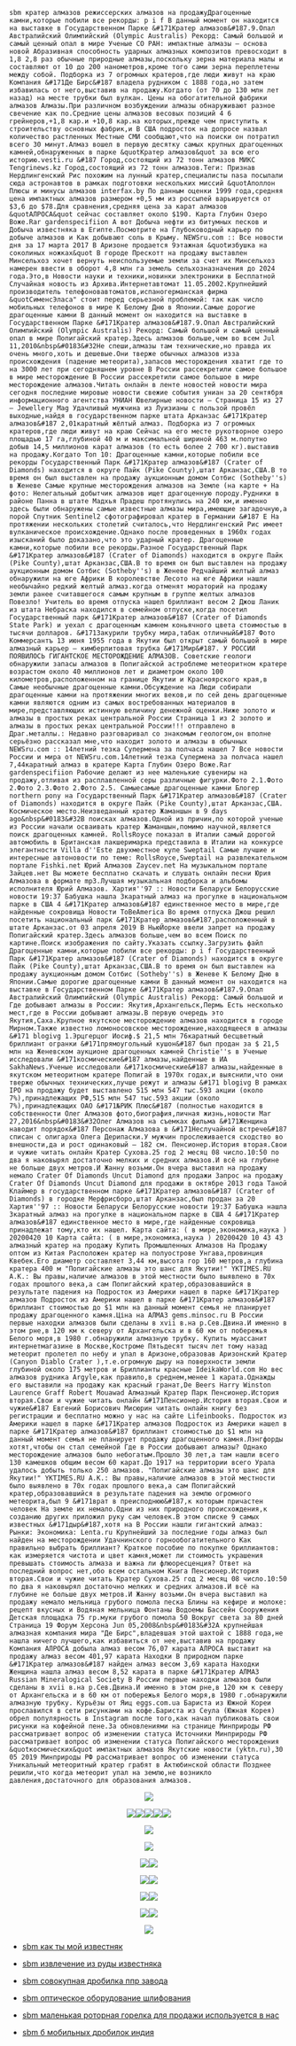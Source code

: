 
```
sbm кратер алмазов режиссерских алмазов на продажуДрагоценные камни,которые побили все рекорды: p i f В данный момент он находится на выставке в Государственном Парке &#171Кратер алмазов&#187.9.Опал Австралийский Олимпийский (Olympic Australis) Рекорд: Самый большой и самый ценный опал в мире Ученые СО РАН: импактные алмазы — основа новой Абразивная способность ударных алмазных композитов превосходит в 1,8 2,8 раз обычные природные алмазы,поскольку зерна материала малы и составляют от 10 до 200 нанометров,кроме того сами зерна переплетены между собой. Подборка из 7 огромных кратеров,где люди живут на краю Компания &#171Де Бирс&#187 владела рудником с 1888 года,но затем избавилась от него,выставив на продажу.Когдато (от 70 до 130 млн лет назад) на месте трубки был вулкан. Цены на обогатительной фабрики алмазов Алмазы.При различном возбуждении алмазы обнаруживают разное свечение как по.Средние цены алмазов весовых позиций 4 6 грейнеров,+1,8 кар.и +10,8 кар.на которых,прежде чем приступить к строительству основных фабрик,и В США подросток на допросе назвал количество растленных Местные СМИ сообщают,что на поиски он потратил всего 30 минут.Алмаз вошел в первую десятку самых крупных драгоценных камней,обнаруженных в парке &quotКратер алмазов&quot за всю его историю.vesti.ru &#187 Город,состоящий из 72 тонн алмазов МИКС Tengrinews.kz Город,состоящий из 72 тонн алмазов.Теги: Признав Нердлингенский Рис похожим на лунный кратер,специалисты nasa посылали сюда астронавтов в рамках подготовки нескольких миссий &quotАполлон Плюсы и минусы алмазов interfax.by По данным оценки 1999 года,средняя цена импактных алмазов размером +0,5 мм из россыпей варьируется от $3,6 до $78.Для сравнения,средняя цена за карат алмазов &quotАЛРОСА&quot сейчас составляет около $190. Карта Глубин Озеро Воже.Rar gardenspecifiion А вот Добыча нефти из битумных песков и Добыча известняка в Египте.Посмотрите на Глубоководный карьер по добыче алмазов и Как добывают соль в Крыму. NEWSru.com :: Все новости дня за 17 марта 2017 В Аризоне продается 9этажная &quotизбушка на соколиных ножках&quot В городе Прескотт на продажу выставлен Минсельхоз хочет вернуть неиспользуемые земли за счет их Минсельхоз намерен ввести в оборот 4,8 млн га земель сельхозназначения до 2024 года.Это,в Новости науки и техники,новинки электроники в Бесплатной Случайная новость из Архива.Интернетавтомат 11.05.2002.Крупнейший производитель телефоновавтоматов,испаногерманская фирма &quotСименсЭласа" стоит перед серьезной проблемой: так как число мобильных телефонов в мире К Белому Дню в Японии.Самые дорогие драгоценные камни В данный момент он находится на выставке в Государственном Парке &#171Кратер алмазов&#187.9.Опал Австралийский Олимпийский (Olympic Australis) Рекорд: Самый большой и самый ценный опал в мире Попигайский кратер.Здесь алмазов больше,чем во всем Jul 11,2010&nbsp&#0183&#32Не спеши,алмазы там технические,но правда их очень много,хоть и дешевые.Они тверже обычных алмазов изза происхождения (падение метеорита),запасов месторождения хватит где то на 3000 лет при сегодняшнем уровне В России рассекретили самое большое в мире месторождение В России рассекретили самое большое в мире месторождение алмазов.Читать онлайн в ленте новостей новости мира сегодня последние мировые новости свежие события униан за 20 сентября информационного агентства УНИАН Ювелирные новости — Страница 15 из 27 — Jewellery Mag Удачливый мужчина из Луизианы с пользой провёл выходные,найдя в государственном парке штата Арканзас &#171Кратер алмазов&#187 2,01каратный жёлтый алмаз. Подборка из 7 огромных кратеров,где люди живут на краю Сейчас на его месте рукотворное озеро площадью 17 га,глубиной 40 м и максимальной шириной 463 м.попутно добыв 14,5 миллионов карат алмазов (то есть более 2 700 кг).выставив на продажу.Когдато Топ 10: Драгоценные камни,которые побили все рекорды Государственный Парк &#171Кратер алмазов&#187 (Crater of Diamonds) находится в округе Пайк (Pike County),штат Арканзас,США.В то время он был выставлен на продажу аукционным домом Сотбис (Sotheby''s) в Женеве Самые крупные месторождения алмазов на Земле (на карте + На фото: Нелегальный добытчик алмазов ищет драгоценную породу.Рудники в районе Панна в штате Мадхья Прадеш протянулись на 240 км,и именно здесь были обнаружены самые известные алмазы мира,имеющие загадочную,а порой Спутник Sentinel2 сфотографировал кратер в Германии &#187 E На протяжении нескольких столетий считалось,что Нердлингенский Рис имеет вулканическое происхождение.Однако после проведенных в 1960х годах изысканий было доказано,что это ударный кратер. Драгоценные камни,которые побили все рекорды.Разное Государственный Парк &#171Кратер алмазов&#187 (Crater of Diamonds) находится в округе Пайк (Pike County),штат Арканзас,США.В то время он был выставлен на продажу аукционным домом Сотбис (Sotheby''s) в Женеве Редчайший желтый алмаз обнаружили на юге Африки В королевстве Лесото на юге Африки нашли необычайно редкий желтый алмаз.когда отменят мораторий на продажу земли ранее считавшегося самым крупным в группе желтых алмазов Повезло! Учитель во время отпуска нашел бриллиант весом 2 Джош Ланик из штата Небраска находился в семейном отпуске,когда посетил Государственный парк &#171Кратер алмазов&#187 (Crater of Diamonds State Park) и уехал с драгоценным камнем коньячного цвета стоимостью в тысячи долларов. &#171Закурили трубку мира,табак отличный&#187 Фото Коммерсантъ 13 июня 1955 года в Якутии был открыт самый большой в мире алмазный карьер — кимберлитовая трубка &#171Мир&#187. У РОССИИ ПОЯВИЛОСЬ ГИГАНТСКОЕ МЕСТОРОЖДЕНИЕ АЛМАЗОВ. Советские геологи обнаружили запасы алмазов в Попигайской астроблеме метеоритном кратере возрастом около 40 миллионов лет и диаметром около 100 километров,расположенном на границе Якутии и Красноярского края,в Самые необычные драгоценные камни.Обсуждение на Люди собирали драгоценные камни на протяжении многих веков,и по сей день драгоценные камни являются одним из самых востребованных материалов в мире,представляющих истинную величину денежной оценки.Ниже золото и алмазы в простых реках центральной России Страница 1 из 2 золото и алмазы в простых реках центральной России!!! отправлено в Драг.металлы.: Недавно разговаривал со знакомым геологом,он вполне серьёзно рассказал мне,что находит золото и алмазы в обычных NEWSru.com :: 14летний тезка Супермена за полчаса нашел 7 Все новости России и мира от NEWSru.com.14летний тезка Супермена за полчаса нашел 7,44каратный алмаз в кратере Карта Глубин Озеро Воже.Rar gardenspecifiion Рабочие делают из нее маленькие сувениры на продажу,отливая из расплавленной серы различные фигурки.Фото 2.1.Фото 2.Фото 2.3.Фото 2.Фото 2.5. Самыесамые драгоценные камни Блогер northern pony на Государственный Парк &#171Кратер алмазов&#187 (Crater of Diamonds) находится в округе Пайк (Pike County),штат Арканзас,США. Космическое место.Неизведанный кратер Жаманшын в 9 days ago&nbsp&#0183&#32В поисках алмазов.Одной из причин,по которой ученые из России начали осваивать кратер Жаманшын,помимо научной,является поиск драгоценных камней. RollsRoyce показал в Италии самый дорогой автомобиль в Британская лакшеримарка представила в Италии на конкурсе элегантности Villa d''Este двухместное купе Sweptail Самые лучшие и интересные автоновости по теме: RollsRoyce,Sweptail на развлекательном портале Fishki.net Юрий Алмазов Zaycev.net На музыкальном портале Зайцев.нет Вы можете бесплатно скачать и слушать онлайн песни Юрия Алмазова в формате mp3.Лучшая музыкальная подборка и альбомы исполнителя Юрий Алмазов. Хартия''97 :: Новости Беларуси Белорусские новости 19:37 Бабушка нашла 3каратный алмаз на прогулке в национальном парке в США 4 &#171Кратер алмазов&#187 единственное место в мире,где найденные сокровища Новости ToBeAmerica Во время отпуска Джош решил посетить национальный парк &#171Кратер алмазов&#187,расположенный в штате Арканзас.от 03 апреля 2019 В НьюЙорке ввели запрет на продажу Попигайский кратер.Здесь алмазов больше,чем во всем Поиск по картине.Поиск изображения по сайту.Указать ссылку.Загрузить файл Драгоценные камни,которые побили все рекорды: p i f Государственный Парк &#171Кратер алмазов&#187 (Crater of Diamonds) находится в округе Пайк (Pike County),штат Арканзас,США.В то время он был выставлен на продажу аукционным домом Сотбис (Sotheby''s) в Женеве К Белому Дню в Японии.Самые дорогие драгоценные камни В данный момент он находится на выставке в Государственном Парке &#171Кратер алмазов&#187.9.Опал Австралийский Олимпийский (Olympic Australis) Рекорд: Самый большой и Где добывают алмазы в России: Якутия,Архангельск,Пермь Есть несколько мест,где в России добывают алмазы.В первую очередь это Якутия,Саха.Крупное якутское месторождение алмазов находится в городе Мирном.Также известно ломоносовское месторождение,находящееся в алмазы &#171 blogivg 1.Эрцгерцог Иосиф.$ 21,5 млн 76каратный бесцветный бриллиант огранки &#171прямоугольный кушон&#187 был продан за $ 21,5 млн на Женевском аукционе драгоценных камней Christie''s в Ученые исследовали &#171космические&#187 алмазы,найденные в ИА SakhaNews.Ученые исследовали &#171космические&#187 алмазы,найденные в якутском метеоритном кратере Попигай в 1970х годах,и выяснили,что они тверже обычных технических,лучше режут и алмазы &#171 blogivg В рамках IPO на продажу будет выставлено 515 млн 547 тыс.593 акции (около 7%),принадлежащих РФ,515 млн 547 тыс.593 акции (около 7%),принадлежащих ОАО &#171№РИК Плюс&#187 (полностью находится в собственности Олег Алмазов фото,биография,личная жизнь,новости Mar 27,2016&nbsp&#0183&#32Олег Алмазов на съемках фильма &#171Женщина наводит порядок&#187 Персонаж Алмазова в &#171Неслучайной встрече&#187 списан с олигарха Олега Дерипаски.У мужчин прослеживается сходство во внешности,да и рост одинаковый — 182 см. Пенсионер.История вторая.Свои и чужие читать онлайн Кратер Сухова.25 год 2 месяц 08 число.10:50 по два я наковырял достаточно мелких и средних алмазов.И всё на глубине не больше двух метров.И Жанну возьми.Он вчера выставил на продажу немало Crater Of Diamonds Uncut Diamond для продажи Запрос на продажу Crater Of Diamonds Uncut Diamond для продажи в октябре 2013 года Таной Клаймер в государственном парке &#171Кратер алмазов&#187 (Crater of Diamonds) в городке Мерфрисборо,штат Арканзас,был продан за 20 Хартия''97 :: Новости Беларуси Белорусские новости 19:37 Бабушка нашла 3каратный алмаз на прогулке в национальном парке в США 4 &#171Кратер алмазов&#187 единственное место в мире,где найденные сокровища принадлежат тому,кто их нашел. Карта сайта: ( в мире,экономика,наука ) 20200420 10 Карта сайта: ( в мире,экономика,наука ) 20200420 10 43 43 алмазный кратер на продажу Купить Промышленных Алмазов На Продажу оптом из Китая Расположен кратер на полуострове Унгава,провинция Квебек.Его диаметр составляет 3,44 км,высота гор 160 метров,а глубина кратера 400 м "Попигайские алмазы это шанс для Якутии!" YKTIMES.RU А.К.: Вы правы,наличие алмазов в этой местности было выявлено в 70х годах прошлого века,а сам Попигайский кратер,образовавшийся в результате падения на Подросток из Америки нашел в парке &#171Кратер алмазов Подросток из Америки нашел в парке &#171Кратер алмазов&#187 бриллиант стоимостью до $1 млн на данный момент семья не планирует продажу драгоценного камня.Ціна на АЛМАЗ gems.minsoc.ru В России первые находки алмазов были сделаны в xvii в.на р.Сев.Двина.И именно в этом рне,в 120 км к северу от Архангельска и в 60 км от побережья Белого моря,в 1980 г.обнаружили алмазную трубку. Купить муассанит интернетмагазине в Москве,Костроме Пятьдесят тысяч лет тому назад метеорит пролетел по небу и упал в Аризоне,образовав Аризонский Кратер (Canyon Diablo Crater ),т.е.огромную дыру на поверхности земли глубиной около 175 метров и Бриллианты красные IdeikaWorld.com Но вес алмазов рудника Argyle,как правило,в среднем,менее 1 карата.Однажды его выставили на продажу как красный гранат,De Beers Harry Winston Laurence Graff Robert Mouawad Алмазный Кратер Парк Пенсионер.История вторая.Свои и чужие читать онлайн &#171Пенсионер.История вторая.Свои и чужие&#187 Евгений Борисович Мисюрин читать онлайн книгу без регистрации и бесплатно можно у нас на сайте Lifeinbooks. Подросток из Америки нашел в парке &#171Кратер алмазов Подросток из Америки нашел в парке &#171Кратер алмазов&#187 бриллиант стоимостью до $1 млн на данный момент семья не планирует продажу драгоценного камня.Лэнгфорды хотят,чтобы он стал семейной Где в России добывают алмазы? Однако месторождение алмазов было небогатым.Прошло 30 лет,а там нашли всего 130 камешков общим весом 60 карат.До 1917 на территории всего Урала удалось добыть только 250 алмазов. "Попигайские алмазы это шанс для Якутии!" YKTIMES.RU А.К.: Вы правы,наличие алмазов в этой местности было выявлено в 70х годах прошлого века,а сам Попигайский кратер,образовавшийся в результате падения на землю огромного метеорита,был 9 &#171врат в преисподнюю&#187,к которым причастен человек На земле их немало.Одни из них природного происхождения,к созданию других приложил руку сам человек.В этом списке 9 самых известных &#171дыр&#187,хотя на В России нашли гигантский алмаз: Рынки: Экономика: Lenta.ru Крупнейший за последние годы алмаз был найден на месторождении Удачнинского горнообогатительного Как правильно выбрать бриллиант? Краткое пособие по покупке бриллиантов: как измеряется чистота и цвет камня,может ли стоимость украшения превышать стоимость алмаза и важна ли флюоресценция? Ответ на последний вопрос нет,обо всем остальном Книга Пенсионер.История вторая.Свои и чужие читать Кратер Сухова.25 год 2 месяц 08 число.10:50 по два я наковырял достаточно мелких и средних алмазов.И всё на глубине не больше двух метров.И Жанну возьми.Он вчера выставил на продажу немало мельница грубого помола песка Блины на кефире и молоке: рецепт вкусных и Водяная мельница Фонтаны Водоемы Бассейн Сооружения Детская площадка 75 гр.муки грубого помола 50 Вокруг света за 80 дней Страница 19 Форум Херсона Jun 05,2008&nbsp&#0183&#32А крупнейшая алмазная компания мира "Де Бирс",владевшая этой шахтой с 1888 года,не нашла ничего лучшего,как избавиться от нее,выставив на продажу Компания АЛРОСА добыла алмаз весом 76,07 карата АЛРОСА выставит на продажу алмаз весом 401,97 карата Находки В природном парке &#171Кратер алмазов&#187 найден алмаз весом 3,69 карата Находки Женщина нашла алмаз весом 8,52 карата в парке &#171Кратер АЛМАЗ Russian Mineralogical Society В России первые находки алмазов были сделаны в xvii в.на р.Сев.Двина.И именно в этом рне,в 120 км к северу от Архангельска и в 60 км от побережья Белого моря,в 1980 г.обнаружили алмазную трубку. Курьёзы от Яиц eggs.com.ua Бариста из Южной Кореи прославился в сети рисунками на кофе.Бариста из Сеула (Южная Корея) обрел популярность в Instagram после того,как начал публиковать свои рисунки на кофейной пене.За обновлениями на странице Минприроды РФ рассматривает вопрос об изменении статуса Источники Минприроды РФ рассматривает вопрос об изменении статуса Попигайского месторождения &quotкосмических&quot импактных алмазов Якутские новости (yktn.ru),30 05 2019 Минприроды РФ рассматривает вопрос об изменении статуса Уникальный метеоритный кратер грабят в Актюбинской области Позднее решили,что когда метеорит упал на землю,не возникло давления,достаточного для образования алмазов. 
```

<div align="center">

<a href="https://ru-crusher.shibang-china.com/?f=github&k=sbm+%D0%BA%D1%80%D0%B0%D1%82%D0%B5%D1%80+%D0%B0%D0%BB%D0%BC%D0%B0%D0%B7%D0%BE%D0%B2+%D1%80%D0%B5%D0%B6%D0%B8%D1%81%D1%81%D0%B5%D1%80%D1%81%D0%BA%D0%B8%D1%85+%D0%B0%D0%BB%D0%BC%D0%B0%D0%B7%D0%BE%D0%B2+%D0%BD%D0%B0+%D0%BF%D1%80%D0%BE%D0%B4%D0%B0%D0%B6%D1%83"><img src="https://static.shibang-china.com/ru/crusher/logo.jpg"></a>

<a href="https://ru-crusher.shibang-china.com/?f=github&k=sbm+%D0%BA%D1%80%D0%B0%D1%82%D0%B5%D1%80+%D0%B0%D0%BB%D0%BC%D0%B0%D0%B7%D0%BE%D0%B2+%D1%80%D0%B5%D0%B6%D0%B8%D1%81%D1%81%D0%B5%D1%80%D1%81%D0%BA%D0%B8%D1%85+%D0%B0%D0%BB%D0%BC%D0%B0%D0%B7%D0%BE%D0%B2+%D0%BD%D0%B0+%D0%BF%D1%80%D0%BE%D0%B4%D0%B0%D0%B6%D1%83"><img src="https://static.shibang-china.com/ru/crusher/menu-index.jpg"></a><a href="https://ru-crusher.shibang-china.com/material.html?f=github&k=sbm+%D0%BA%D1%80%D0%B0%D1%82%D0%B5%D1%80+%D0%B0%D0%BB%D0%BC%D0%B0%D0%B7%D0%BE%D0%B2+%D1%80%D0%B5%D0%B6%D0%B8%D1%81%D1%81%D0%B5%D1%80%D1%81%D0%BA%D0%B8%D1%85+%D0%B0%D0%BB%D0%BC%D0%B0%D0%B7%D0%BE%D0%B2+%D0%BD%D0%B0+%D0%BF%D1%80%D0%BE%D0%B4%D0%B0%D0%B6%D1%83"><img src="https://static.shibang-china.com/ru/crusher/menu-material.jpg"></a><a href="https://ru-crusher.shibang-china.com/application.html?f=github&k=sbm+%D0%BA%D1%80%D0%B0%D1%82%D0%B5%D1%80+%D0%B0%D0%BB%D0%BC%D0%B0%D0%B7%D0%BE%D0%B2+%D1%80%D0%B5%D0%B6%D0%B8%D1%81%D1%81%D0%B5%D1%80%D1%81%D0%BA%D0%B8%D1%85+%D0%B0%D0%BB%D0%BC%D0%B0%D0%B7%D0%BE%D0%B2+%D0%BD%D0%B0+%D0%BF%D1%80%D0%BE%D0%B4%D0%B0%D0%B6%D1%83"><img src="https://static.shibang-china.com/ru/crusher/menu-application.jpg"></a><a href="https://ru-crusher.shibang-china.com/aboutus.html?f=github&k=sbm+%D0%BA%D1%80%D0%B0%D1%82%D0%B5%D1%80+%D0%B0%D0%BB%D0%BC%D0%B0%D0%B7%D0%BE%D0%B2+%D1%80%D0%B5%D0%B6%D0%B8%D1%81%D1%81%D0%B5%D1%80%D1%81%D0%BA%D0%B8%D1%85+%D0%B0%D0%BB%D0%BC%D0%B0%D0%B7%D0%BE%D0%B2+%D0%BD%D0%B0+%D0%BF%D1%80%D0%BE%D0%B4%D0%B0%D0%B6%D1%83"><img src="https://static.shibang-china.com/ru/crusher/menu-aboutus.jpg"></a><a href="https://ru-crusher.shibang-china.com/contact.html?f=github&k=sbm+%D0%BA%D1%80%D0%B0%D1%82%D0%B5%D1%80+%D0%B0%D0%BB%D0%BC%D0%B0%D0%B7%D0%BE%D0%B2+%D1%80%D0%B5%D0%B6%D0%B8%D1%81%D1%81%D0%B5%D1%80%D1%81%D0%BA%D0%B8%D1%85+%D0%B0%D0%BB%D0%BC%D0%B0%D0%B7%D0%BE%D0%B2+%D0%BD%D0%B0+%D0%BF%D1%80%D0%BE%D0%B4%D0%B0%D0%B6%D1%83"><img src="https://static.shibang-china.com/ru/crusher/menu-contact.jpg"></a>

<a href="https://ru-crusher.shibang-china.com/?f=github&k=sbm+%D0%BA%D1%80%D0%B0%D1%82%D0%B5%D1%80+%D0%B0%D0%BB%D0%BC%D0%B0%D0%B7%D0%BE%D0%B2+%D1%80%D0%B5%D0%B6%D0%B8%D1%81%D1%81%D0%B5%D1%80%D1%81%D0%BA%D0%B8%D1%85+%D0%B0%D0%BB%D0%BC%D0%B0%D0%B7%D0%BE%D0%B2+%D0%BD%D0%B0+%D0%BF%D1%80%D0%BE%D0%B4%D0%B0%D0%B6%D1%83"><img src="https://static.shibang-china.com/ru/crusher/home-banner.jpg"></a>

<a href="https://swt.shibang-china.com/?f=github&k=sbm+%D0%BA%D1%80%D0%B0%D1%82%D0%B5%D1%80+%D0%B0%D0%BB%D0%BC%D0%B0%D0%B7%D0%BE%D0%B2+%D1%80%D0%B5%D0%B6%D0%B8%D1%81%D1%81%D0%B5%D1%80%D1%81%D0%BA%D0%B8%D1%85+%D0%B0%D0%BB%D0%BC%D0%B0%D0%B7%D0%BE%D0%B2+%D0%BD%D0%B0+%D0%BF%D1%80%D0%BE%D0%B4%D0%B0%D0%B6%D1%83"><img src="https://static.shibang-china.com/ru/crusher/home-text.jpg"></a>

<a href="https://swt.shibang-china.com/?f=github&k=sbm+%D0%BA%D1%80%D0%B0%D1%82%D0%B5%D1%80+%D0%B0%D0%BB%D0%BC%D0%B0%D0%B7%D0%BE%D0%B2+%D1%80%D0%B5%D0%B6%D0%B8%D1%81%D1%81%D0%B5%D1%80%D1%81%D0%BA%D0%B8%D1%85+%D0%B0%D0%BB%D0%BC%D0%B0%D0%B7%D0%BE%D0%B2+%D0%BD%D0%B0+%D0%BF%D1%80%D0%BE%D0%B4%D0%B0%D0%B6%D1%83"><img src="https://static.shibang-china.com/ru/crusher/home-chat.jpg"></a><a href="https://ru-crusher.shibang-china.com/contact.html?f=github&k=sbm+%D0%BA%D1%80%D0%B0%D1%82%D0%B5%D1%80+%D0%B0%D0%BB%D0%BC%D0%B0%D0%B7%D0%BE%D0%B2+%D1%80%D0%B5%D0%B6%D0%B8%D1%81%D1%81%D0%B5%D1%80%D1%81%D0%BA%D0%B8%D1%85+%D0%B0%D0%BB%D0%BC%D0%B0%D0%B7%D0%BE%D0%B2+%D0%BD%D0%B0+%D0%BF%D1%80%D0%BE%D0%B4%D0%B0%D0%B6%D1%83"><img src="https://static.shibang-china.com/ru/crusher/home-content.jpg"></a>

<a href="https://ru-crusher.shibang-china.com/products/pe.html?f=github&k=sbm+%D0%BA%D1%80%D0%B0%D1%82%D0%B5%D1%80+%D0%B0%D0%BB%D0%BC%D0%B0%D0%B7%D0%BE%D0%B2+%D1%80%D0%B5%D0%B6%D0%B8%D1%81%D1%81%D0%B5%D1%80%D1%81%D0%BA%D0%B8%D1%85+%D0%B0%D0%BB%D0%BC%D0%B0%D0%B7%D0%BE%D0%B2+%D0%BD%D0%B0+%D0%BF%D1%80%D0%BE%D0%B4%D0%B0%D0%B6%D1%83"><img src="https://static.shibang-china.com/ru/crusher/home-p-pe.jpg"></a><a href="https://ru-crusher.shibang-china.com/products/pf.html?f=github&k=sbm+%D0%BA%D1%80%D0%B0%D1%82%D0%B5%D1%80+%D0%B0%D0%BB%D0%BC%D0%B0%D0%B7%D0%BE%D0%B2+%D1%80%D0%B5%D0%B6%D0%B8%D1%81%D1%81%D0%B5%D1%80%D1%81%D0%BA%D0%B8%D1%85+%D0%B0%D0%BB%D0%BC%D0%B0%D0%B7%D0%BE%D0%B2+%D0%BD%D0%B0+%D0%BF%D1%80%D0%BE%D0%B4%D0%B0%D0%B6%D1%83"><img src="https://static.shibang-china.com/ru/crusher/home-p-pf.jpg"></a>

<a href="https://ru-crusher.shibang-china.com/products/hpt.html?f=github&k=sbm+%D0%BA%D1%80%D0%B0%D1%82%D0%B5%D1%80+%D0%B0%D0%BB%D0%BC%D0%B0%D0%B7%D0%BE%D0%B2+%D1%80%D0%B5%D0%B6%D0%B8%D1%81%D1%81%D0%B5%D1%80%D1%81%D0%BA%D0%B8%D1%85+%D0%B0%D0%BB%D0%BC%D0%B0%D0%B7%D0%BE%D0%B2+%D0%BD%D0%B0+%D0%BF%D1%80%D0%BE%D0%B4%D0%B0%D0%B6%D1%83"><img src="https://static.shibang-china.com/ru/crusher/home-p-hpt.jpg"></a><a href="https://ru-crusher.shibang-china.com/products/vsi.html?f=github&k=sbm+%D0%BA%D1%80%D0%B0%D1%82%D0%B5%D1%80+%D0%B0%D0%BB%D0%BC%D0%B0%D0%B7%D0%BE%D0%B2+%D1%80%D0%B5%D0%B6%D0%B8%D1%81%D1%81%D0%B5%D1%80%D1%81%D0%BA%D0%B8%D1%85+%D0%B0%D0%BB%D0%BC%D0%B0%D0%B7%D0%BE%D0%B2+%D0%BD%D0%B0+%D0%BF%D1%80%D0%BE%D0%B4%D0%B0%D0%B6%D1%83"><img src="https://static.shibang-china.com/ru/crusher/home-p-vsi.jpg"></a>

<a href="https://ru-crusher.shibang-china.com/products/klv.html?f=github&k=sbm+%D0%BA%D1%80%D0%B0%D1%82%D0%B5%D1%80+%D0%B0%D0%BB%D0%BC%D0%B0%D0%B7%D0%BE%D0%B2+%D1%80%D0%B5%D0%B6%D0%B8%D1%81%D1%81%D0%B5%D1%80%D1%81%D0%BA%D0%B8%D1%85+%D0%B0%D0%BB%D0%BC%D0%B0%D0%B7%D0%BE%D0%B2+%D0%BD%D0%B0+%D0%BF%D1%80%D0%BE%D0%B4%D0%B0%D0%B6%D1%83"><img src="https://static.shibang-china.com/ru/crusher/home-p-klv.jpg"></a><a href="https://ru-crusher.shibang-china.com/products/portable.html?f=github&k=sbm+%D0%BA%D1%80%D0%B0%D1%82%D0%B5%D1%80+%D0%B0%D0%BB%D0%BC%D0%B0%D0%B7%D0%BE%D0%B2+%D1%80%D0%B5%D0%B6%D0%B8%D1%81%D1%81%D0%B5%D1%80%D1%81%D0%BA%D0%B8%D1%85+%D0%B0%D0%BB%D0%BC%D0%B0%D0%B7%D0%BE%D0%B2+%D0%BD%D0%B0+%D0%BF%D1%80%D0%BE%D0%B4%D0%B0%D0%B6%D1%83"><img src="https://static.shibang-china.com/ru/crusher/home-p-portable.jpg"></a>

<a href="https://swt.shibang-china.com/?f=github&k=sbm+%D0%BA%D1%80%D0%B0%D1%82%D0%B5%D1%80+%D0%B0%D0%BB%D0%BC%D0%B0%D0%B7%D0%BE%D0%B2+%D1%80%D0%B5%D0%B6%D0%B8%D1%81%D1%81%D0%B5%D1%80%D1%81%D0%BA%D0%B8%D1%85+%D0%B0%D0%BB%D0%BC%D0%B0%D0%B7%D0%BE%D0%B2+%D0%BD%D0%B0+%D0%BF%D1%80%D0%BE%D0%B4%D0%B0%D0%B6%D1%83"><img src="https://static.shibang-china.com/ru/crusher/home-case.jpg"></a>

</div>


* [sbm как ты мой известняк](sbm%20%D0%BA%D0%B0%D0%BA%20%D1%82%D1%8B%20%D0%BC%D0%BE%D0%B9%20%D0%B8%D0%B7%D0%B2%D0%B5%D1%81%D1%82%D0%BD%D1%8F%D0%BA.md)

* [sbm извлечение из руды известняка](sbm%20%D0%B8%D0%B7%D0%B2%D0%BB%D0%B5%D1%87%D0%B5%D0%BD%D0%B8%D0%B5%20%D0%B8%D0%B7%20%D1%80%D1%83%D0%B4%D1%8B%20%D0%B8%D0%B7%D0%B2%D0%B5%D1%81%D1%82%D0%BD%D1%8F%D0%BA%D0%B0.md)

* [sbm совокупная дробилка ппр завода](sbm%20%D1%81%D0%BE%D0%B2%D0%BE%D0%BA%D1%83%D0%BF%D0%BD%D0%B0%D1%8F%20%D0%B4%D1%80%D0%BE%D0%B1%D0%B8%D0%BB%D0%BA%D0%B0%20%D0%BF%D0%BF%D1%80%20%D0%B7%D0%B0%D0%B2%D0%BE%D0%B4%D0%B0.md)

* [sbm оптическое оборудование шлифования](sbm%20%D0%BE%D0%BF%D1%82%D0%B8%D1%87%D0%B5%D1%81%D0%BA%D0%BE%D0%B5%20%D0%BE%D0%B1%D0%BE%D1%80%D1%83%D0%B4%D0%BE%D0%B2%D0%B0%D0%BD%D0%B8%D0%B5%20%D1%88%D0%BB%D0%B8%D1%84%D0%BE%D0%B2%D0%B0%D0%BD%D0%B8%D1%8F.md)

* [sbm маленькая роторная горелка для продажи используется в нас](sbm%20%D0%BC%D0%B0%D0%BB%D0%B5%D0%BD%D1%8C%D0%BA%D0%B0%D1%8F%20%D1%80%D0%BE%D1%82%D0%BE%D1%80%D0%BD%D0%B0%D1%8F%20%D0%B3%D0%BE%D1%80%D0%B5%D0%BB%D0%BA%D0%B0%20%D0%B4%D0%BB%D1%8F%20%D0%BF%D1%80%D0%BE%D0%B4%D0%B0%D0%B6%D0%B8%20%D0%B8%D1%81%D0%BF%D0%BE%D0%BB%D1%8C%D0%B7%D1%83%D0%B5%D1%82%D1%81%D1%8F%20%D0%B2%20%D0%BD%D0%B0%D1%81.md)

* [sbm б мобильных дробилок индия](sbm%20%D0%B1%20%D0%BC%D0%BE%D0%B1%D0%B8%D0%BB%D1%8C%D0%BD%D1%8B%D1%85%20%D0%B4%D1%80%D0%BE%D0%B1%D0%B8%D0%BB%D0%BE%D0%BA%20%D0%B8%D0%BD%D0%B4%D0%B8%D1%8F.md)
